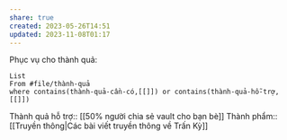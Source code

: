 ```yaml
---
share: true
created: 2023-05-26T14:51
updated: 2023-11-08T01:17
---
```

Phục vụ cho thành quả:
```dataview
List 
From #file/thành-quả 
where contains(thành-quả-cần-có,[[]]) or contains(thành-quả-hỗ-trợ,[[]]) 
```
Thành quả hỗ trợ:: [[50% người chia sẻ vault cho bạn bè]]
Thành phẩm:: [[Truyền thông|Các bài viết truyền thông về Trấn Kỳ]]

